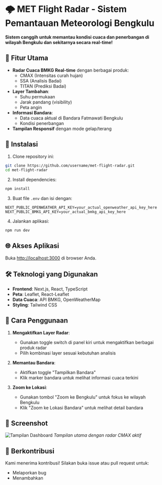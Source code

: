 # 🌩️ MET Flight Radar - Sistem Pemantauan Meteorologi Bengkulu

**Sistem canggih untuk memantau kondisi cuaca dan penerbangan di wilayah Bengkulu dan sekitarnya secara real-time!**

## 🚀 Fitur Utama

- **Radar Cuaca BMKG Real-time** dengan berbagai produk:
  - CMAX (Intensitas curah hujan)
  - SSA (Analisis Badai)
  - TITAN (Prediksi Badai)
- **Layer Tambahan**:
  - Suhu permukaan
  - Jarak pandang (visibility)
  - Peta angin
- **Informasi Bandara**:
  - Data cuaca aktual di Bandara Fatmawati Bengkulu
  - Kondisi penerbangan
- **Tampilan Responsif** dengan mode gelap/terang

## 🔧 Instalasi

1. Clone repository ini:
```bash
git clone https://github.com/username/met-flight-radar.git
cd met-flight-radar
```

2. Install dependencies:
```bash
npm install
```

3. Buat file `.env` dan isi dengan:
```env
NEXT_PUBLIC_OPENWEATHER_API_KEY=your_actual_openweather_api_key_here
NEXT_PUBLIC_BMKG_API_KEY=your_actual_bmkg_api_key_here
```

4. Jalankan aplikasi:
```bash
npm run dev
```

## 🌐 Akses Aplikasi

Buka [http://localhost:3000](http://localhost:3000) di browser Anda.

## 🛠️ Teknologi yang Digunakan

- **Frontend**: Next.js, React, TypeScript
- **Peta**: Leaflet, React-Leaflet
- **Data Cuaca**: API BMKG, OpenWeatherMap
- **Styling**: Tailwind CSS

## 📝 Cara Penggunaan

1. **Mengaktifkan Layer Radar**:
   - Gunakan toggle switch di panel kiri untuk mengaktifkan berbagai produk radar
   - Pilih kombinasi layer sesuai kebutuhan analisis

2. **Memantau Bandara**:
   - Aktifkan toggle "Tampilkan Bandara"
   - Klik marker bandara untuk melihat informasi cuaca terkini

3. **Zoom ke Lokasi**:
   - Gunakan tombol "Zoom ke Bengkulu" untuk fokus ke wilayah Bengkulu
   - Klik "Zoom ke Lokasi Bandara" untuk melihat detail bandara

## 📸 Screenshot

![Tampilan Dashboard](https://github.com/user-attachments/assets/59640211-19ba-4091-85d6-917ad009b430)
*Tampilan utama dengan radar CMAX aktif*

## 🤝 Berkontribusi

Kami menerima kontribusi! Silakan buka issue atau pull request untuk:
- Melaporkan bug
- Menambahkan

